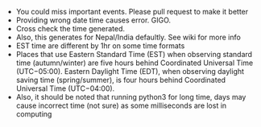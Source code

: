 * You could miss important events. Please pull request to make it better
* Providing wrong date time causes error. GIGO. 
* Cross check the time generated.
* Also, this generates for Nepal/India defaultly. See wiki for more info
* EST time are different by 1hr on some time formats 
* Places that use Eastern Standard Time (EST) when observing standard time (autumn/winter) are five hours behind Coordinated Universal Time (UTC−05:00). Eastern Daylight Time (EDT), when observing daylight saving time (spring/summer), is four hours behind Coordinated Universal Time (UTC−04:00). 
* Also, it should be noted that running python3 for long time, days may cause incorrect time (not sure) as some milliseconds are lost in computing
